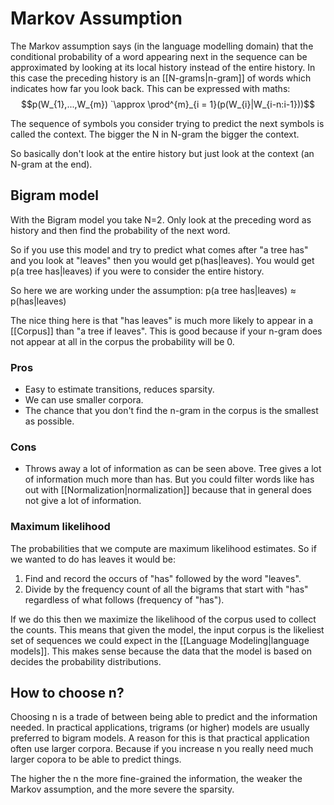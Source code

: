# Markov Assumption 
The Markov assumption says (in the language modelling domain) that the conditional probability of a word appearing next in the sequence can be approximated by looking at its local history instead of the entire history. In this case the preceding history is an [[N-grams|n-gram]] of words which indicates how far you look back. This can be expressed with maths: $$p(W_{1},...,W_{m}) `\approx \prod^{m}_{i = 1}(p(W_{i}|W_{i-n:i-1}))$$

The sequence of symbols you consider trying to predict the next symbols is called the context. The bigger the N in N-gram the bigger the context.

So basically don't look at the entire history but just look at the context (an N-gram at the end). 

## Bigram model 
With the Bigram model you take N=2. Only look at the preceding word as history and then find the probability of the next word. 

So if you use this model and try to predict what comes after "a tree has" and you look at  "leaves" then you would get p(has|leaves). You would get p(a tree has|leaves) if you were to consider the entire history. 

So here we are working under the assumption: $\text{p}(\text{a tree has}|\text{leaves}) \approx \text{p}(\text{has}|\text{leaves})$

The nice thing here is that "has leaves" is much more likely to appear in a [[Corpus]] than "a tree if leaves". This is good because if your n-gram does not appear at all in the corpus the probability will be 0. 

### Pros
- Easy to estimate transitions, reduces sparsity. 
- We can use smaller corpora.
- The chance that you don't find the n-gram in the corpus is the smallest as possible.

### Cons
- Throws away a lot of information as can be seen above. Tree gives a lot of information much more than has. But you could filter words like has out with [[Normalization|normalization]] because that in general does not give a lot of information. 


### Maximum likelihood 
The probabilities that we compute are maximum likelihood estimates. So if we wanted to do has leaves it would be: 

1. Find and record the occurs of "has" followed by the word "leaves". 
2. Divide by the frequency count of all the bigrams that start with "has" regardless of what follows (frequency of "has").

If we do this then we maximize the likelihood of the corpus used to collect the counts. This means that given the model, the input corpus is the likeliest set of sequences we could expect in the [[Language Modeling|language models]]. This makes sense because the data that the model is based on decides the probability distributions. 

## How to choose n?
Choosing n is a trade of between being able to predict and the information needed. In practical applications, trigrams (or higher) models are usually preferred to bigram models. A reason for this is that practical application often use larger corpora. Because if you increase n you really need much larger copora to be able to predict things. 

The higher the n the more fine-grained the information, the weaker the Markov assumption, and the more severe the sparsity. 